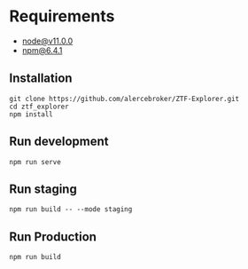 # Requirements
- node@v11.0.0
- npm@6.4.1

## Installation
```
git clone https://github.com/alercebroker/ZTF-Explorer.git
cd ztf_explorer
npm install
```

## Run development
`npm run serve`

## Run staging
`npm run build -- --mode staging`

## Run Production
`npm run build`


